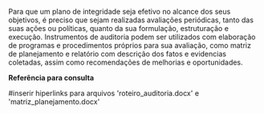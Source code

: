 Para que um plano de integridade seja efetivo no alcance dos seus objetivos, é preciso que sejam realizadas avaliações periódicas, tanto das suas ações ou políticas, quanto da sua formulação, estruturação e execução.
Instrumentos de auditoria podem ser utilizados com elaboração de programas e procedimentos próprios para sua avaliação, como matriz de planejamento e relatório com descrição dos fatos e evidencias coletadas, assim como recomendações de melhorias e oportunidades.  

**Referência para consulta**

#inserir hiperlinks para arquivos 'roteiro_auditoria.docx' e 'matriz_planejamento.docx'

